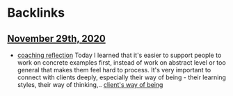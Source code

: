 
# Backlinks
## [November 29th, 2020](<November 29th, 2020.md>)
- [coaching reflection](<coaching reflection.md>) Today I learned that it's easier to support people to work on concrete examples first, instead of work on abstract level or too general that makes them feel hard to process. It's very important to connect with clients deeply, especially their way of being - their learning styles, their way of thinking,.. [client's way of being](<client's way of being.md>)

